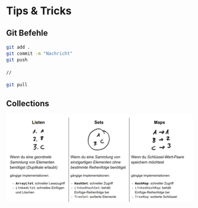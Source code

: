 # Tips & Tricks

## Git Befehle
```bash
git add .
git commit -m "Nachricht"
git push

// 

git pull
```

## Collections
![Collections](./folien/collections.png)

